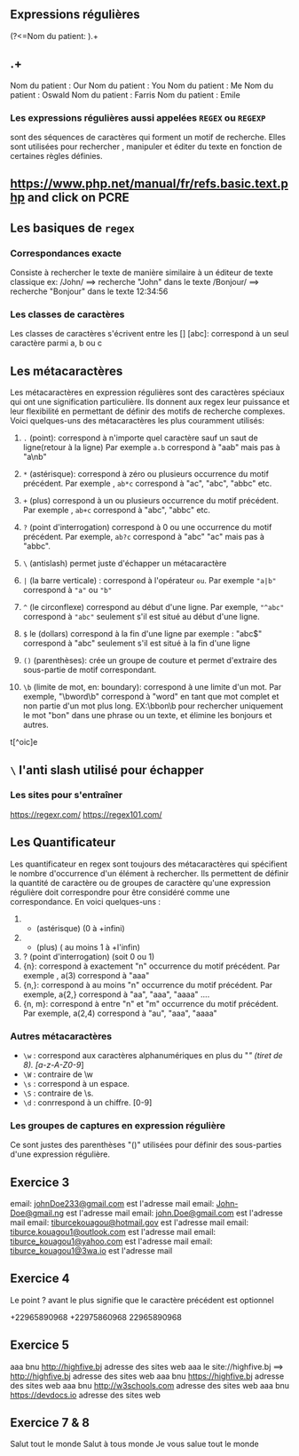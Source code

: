 ## Expressions régulières
(?<=Nom du patient: ).+
## .+

Nom du patient : Our
Nom du patient : You
Nom du patient : Me
Nom du patient : Oswald
Nom du patient : Farris
Nom du patient : Emile

### Les expressions régulières aussi appelées ``REGEX`` ou ``REGEXP`` 
sont des séquences de caractères qui forment un motif de recherche. Elles sont utilisées pour rechercher , manipuler et éditer du texte en fonction de certaines règles définies.

## https://www.php.net/manual/fr/refs.basic.text.php and click on PCRE

##  Les basiques de `regex`
### Correspondances exacte
Consiste à rechercher le texte de manière similaire à un éditeur de texte classique
ex: /John/ ==> recherche "John" dans le texte
    /Bonjour/ ==> recherche "Bonjour" dans le texte
    12:34:56
    
### Les classes de caractères
Les classes de caractères s'écrivent entre les []
[abc]: correspond à un seul caractère parmi a, b ou c
[^abc]: correspond à un caractère sauf a, b ou c
[abcdefghijklmnopqrstuvwxyz]
[a-z]: correspond à l'ensemble des caractères minuscules allant de `a` à `z`
[0-9]: correspond à tous les chiffres de `0` à `9`
[a-z]+@gmail.com pour sélectionner mes deux emails en bas
abc@gmail.com
johndoe@gmail.com

## Les métacaractères
Les métacaractères en expression régulières sont des caractères spéciaux qui ont une signification particulière. Ils donnent aux regex leur puissance et leur flexibilité en permettant de définir des motifs de recherche complexes. Voici quelques-uns des métacaractères les plus couramment utilisés: 
1. `.` (point): correspond à n'importe quel caractère sauf un saut de ligne(retour à  la ligne)
   Par exemple `a.b` correspond à "aab" mais pas à "a\nb"

2. `*` (astérisque): correspond à zéro ou plusieurs occurrence du motif précédent. Par exemple , `ab*c` correspond à "ac", "abc", "abbc" etc.
3. `+` (plus) correspond à un ou plusieurs occurrence du motif précédent. Par exemple , `ab+c` correspond à "abc", "abbc" etc.
4. `?` (point d'interrogation) correspond à 0 ou une occurrence du motif précédent. Par exemple, `ab?c` correspond à "abc" "ac" mais pas à "abbc".
5. `\` (antislash) permet juste d'échapper un métacaractère
6. `|` (la barre verticale) : correspond à l'opérateur `ou`. Par exemple `"a|b"` correspond à ``"a"`` ou ``"b"``
7. `^` (le circonflexe) correspond au début d'une ligne. Par exemple, `"^abc"` correspond à `"abc"` seulement s'il est situé au début d'une ligne.
8. `$` le (dollars) correspond à la fin d'une ligne par exemple : "abc$" correspond à "abc" seulement s'il est situé à la fin d'une ligne 
9. `()` (parenthèses): crée un groupe de couture et permet d'extraire des sous-partie de motif correspondant.
10. `\b` (limite de mot, en: boundary): correspond à une limite d'un mot. Par exemple, "\bword\b" correspond à "word" en tant que mot complet et non partie d'un mot plus long.
    EX:\bbon\b pour rechercher uniquement le mot "bon" dans une phrase ou un texte, et élimine les bonjours et autres.

t[^oic]e

## `\` l'anti slash utilisé pour échapper
### Les sites pour s'entraîner 
https://regexr.com/
https://regex101.com/

## Les Quantificateur
Les quantificateur en regex sont toujours des métacaractères qui spécifient le nombre d'occurrence d'un élément à rechercher. Ils permettent de définir la quantité de caractère ou de groupes de caractère qu'une expression régulière doit correspondre pour être considéré comme une correspondance. 
En voici quelques-uns :
1. * (astérisque) (0 à +infini)
2. + (plus) ( au moins 1 à +l'infin)
3. ? (point d'interrogation) (soit 0 ou 1)
4. {n}: correspond à exactement "n" occurrence du motif précédent. Par exemple , a(3) correspond à "aaa"
5. {n,}: correspond à au moins "n" occurrence du motif précédent. Par exemple, a{2,} correspond à "aa", "aaa", "aaaa" ....
6. {n, m}: correspond à entre "n" et "m" occurrence du motif précédent. Par exemple, a(2,4) correspond à "au", "aaa", "aaaa"


### Autres métacaractères
- `\w` : correspond aux caractères alphanumériques en plus du "_" (tiret de 8). [a-z-A-Z0-9_]
- `\W` : contraire de \w 
- `\s` : correspond à un espace.
- `\S` : contraire de \s.
- `\d` : conrrespond à un chiffre. [0-9]

### Les groupes de captures en expression régulière
Ce sont justes des parenthèses "()" utilisées pour définir des sous-parties d'une expression régulière.

## Exercice 3

<!-- 
[aA-zZ0-9]*@gmail.com : sélectionne les addresses emails
[a-zA-Z0-9]+@gmail\.com
[a-zA-Z0-9-_]+@gmail\.com 
[a-zA-Z0-9-_]+@[a-z]+\.com
[a-zA-Z0-9-_.]+@[a-z0-9.]+[a-z]
[a-zA-Z0-9-_.]+@[a-z0-9]+\.[a-z]+
-->
email: johnDoe233@gmail.com est l'adresse mail
email: John-Doe@gmail.ng est l'adresse mail
email: john.Doe@gmail.com est l'adresse mail
email: tiburcekouagou@hotmail.gov est l'adresse mail
email: tiburce.kouagou1@outlook.com est l'adresse mail
email: tiburce_kouagou1@yahoo.com est l'adresse mail
email: tiburce_kouagou1@3wa.io est l'adresse mail

## Exercice 4
<!-- \+?[0-9]+ -->
Le point ? avant le plus signifie que le caractère précédent est optionnel

+22965890968
+22975860968
22965890968

## Exercice 5
<!-- https?:\/\/[a-zA-Z0-9]+\.[a-zA-Z]+ -->
aaa bnu http://highfive.bj adresse des sites web
aaa le site://highfive.bj ==> http://highfive.bj adresse des sites web
aaa bnu https://highfive.bj adresse des sites web
aaa bnu http://w3schools.com adresse des sites web
aaa bnu https://devdocs.io adresse des sites web

## Exercice 7 & 8 
<!-- ^Salut [ a-zA-Z-à]+ monde$ -->
<!-- ^Salut.+monde$ -->

Salut tout le monde
Salut à tous monde
Je vous salue tout le monde